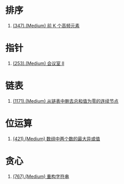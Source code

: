 # 排序

1. [(347).(Medium) 前 K 个高频元素][347]

# 指针

1. [(253).(Medium) 会议室 II][253]

# 链表

1. [(1171).(Medium) 从链表中删去总和值为零的连续节点][1171]

# 位运算

1. [(421).(Medium) 数组中两个数的最大异或值][421]

# 贪心

1. [(767).(Medium) 重构字符串][767]


[421]: ../bitwise/E421_Medium_MaximumXOROfTwoNumbersInArray.java
[347]: ../sort/E347_Medium_TopKFrequentElements.java
[253]: ../pointer/E253_Medium_MeetingRoomsII.java
[1171]: ../linkedlist/E1171_Medium_RemoveZeroSumConsecutiveNodesFromLinkedList.java
[767]: ../greedy/E767_Medium_ReorganizeString.java